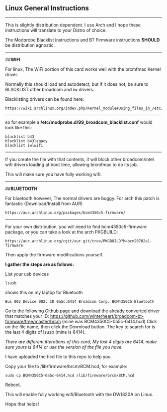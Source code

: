## Linux General Instructions

***
This is slightly distribution dependent.
I use Arch and I hope these instructions will translate to your Distro of choice.

The Modprobe Blacklist instructions and BT Firmware instructions **SHOULD** be distribution agnostic.

***

##**WIFI**

For linux, The WiFi portion of this card works well with the brcmfmac Kernel driver.

Normally this should load and autodetect, but if it does not, be sure to BLACKLIST other broadcom and iw drivers.


Blacklisting drivers can be found here:

    https://wiki.archlinux.org/index.php/Kernel_module#Using_files_in_/etc/modprobe.d/_2

***

so for example a **/etc/modprobe.d/99_broadcom_blacklist.conf** would look like this:

    blacklist b43
    blacklist b43legacy
    blacklist iwlwifi

***


If you create the file with that contents, it will block other broadcom/intel wifi drivers loading at boot time, allowing brcmfmac to do its job.

This will make sure you have fully working wifi.
***



##**BLUETOOTH**


For bluetooth however, The normal drivers are buggy.
For arch this patch is fantastic (Download/Install from AUR)

    https://aur.archlinux.org/packages/bcm4350c5-firmware/

***

For your own distribution, you will need to find bcm4350c5-firmware
package, or you can take a look at the arch PKGBUILD:


    https://aur.archlinux.org/cgit/aur.git/tree/PKGBUILD?h=bcm20702a1-firmware


Then apply the firmware modifications yourself.

**I gather the steps are as follows:**

List your usb devices

    lsusb

shows this on my laptop for Bluetooth

    Bus 002 Device 002: ID 0a5c:6414 Broadcom Corp. BCM4350C5 Bluetooth

Go to the following Github page and download the already converted driver that matches your ID: https://github.com/winterheart/broadcom-bt-firmware/tree/master/brcm (mine was BCM4350C5-0a5c-6414.hcd) Click on the file name, then click the Download button. The key to search for is the last 4 digits of lsusb (mine is 6414).

*There are different itterations of this card, My last 4 digits are 6414. make sure yours is 6414 or use the version of the file you have.*

I have uploaded the hcd file to this repo to help you.

Copy your file to /lib/firmware/brcm/BCM.hcd, for example:

    sudo cp BCM4350C5-0a5c-6414.hcd /lib/firmware/brcm/BCM.hcd

Reboot.


This will enable fully working wifi/Bluetooth with the DW1820A on Linux.



Hope that helps!
